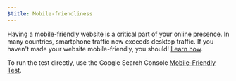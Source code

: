 ```yaml
---
$title: Mobile-friendliness
---
```


Having a mobile-friendly website is a critical part of your online presence. In many countries, smartphone traffic now exceeds desktop traffic. If you haven't made your website mobile-friendly, you should! [Learn how](https://support.google.com/webmasters/answer/6352293#blocked-resources).

To run the test directly, use the Google Search Console [Mobile-Friendly Test](https://search.google.com/test/mobile-friendly).
